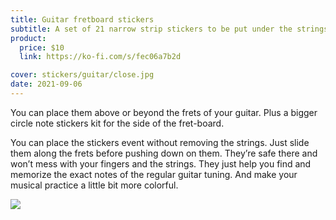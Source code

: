 ```yaml
---
title: Guitar fretboard stickers
subtitle: A set of 21 narrow strip stickers to be put under the strings
product:
  price: $10
  link: https://ko-fi.com/s/fec06a7b2d

cover: stickers/guitar/close.jpg
date: 2021-09-06
---
```


You can place them above or beyond the frets of your guitar. Plus a bigger circle note stickers kit for the side of the fret-board.

You can place the stickers event without removing the strings. Just slide them along the frets before pushing down on them. They’re safe there and won’t mess with your fingers and the strings. They just help you find and memorize the exact notes of the regular guitar tuning. And make your musical practice a little bit more colorful.

<img src="/media/stickers/guitar/fretboard.jpg">
